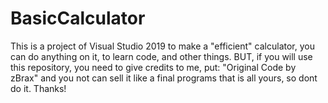 # BasicCalculator
This is a project of Visual Studio 2019 to make a "efficient" calculator, you can do anything on it, to learn code, and other things.
BUT, if you will use this repository, you need to give credits to me, put: "Original Code by zBrax" and you not can sell it like a final programs that is all yours, so dont do it.
Thanks!
